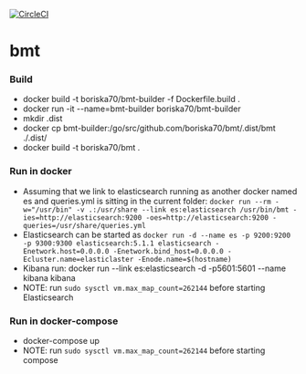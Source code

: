 [![CircleCI](https://circleci.com/gh/boriska70/bmt/tree/master.svg?style=svg)](https://circleci.com/gh/boriska70/bmt/tree/master)

# bmt


### Build
 - docker build -t boriska70/bmt-builder -f Dockerfile.build .
 - docker run -it --name=bmt-builder boriska70/bmt-builder
 - mkdir .dist
 - docker cp  bmt-builder:/go/src/github.com/boriska70/bmt/.dist/bmt ./.dist/
 - docker build -t boriska70/bmt .

### Run in docker
  - Assuming that we link to elasticsearch running as another docker named es and queries.yml is sitting in the current folder:
  `docker run --rm -w="/usr/bin" -v .:/usr/share --link es:elasticsearch /usr/bin/bmt -ies=http://elasticsearch:9200 -oes=http://elasticsearch:9200 -queries=/usr/share/queries.yml`
  - Elasticsearch can be started as
  `docker run -d --name es -p 9200:9200 -p 9300:9300 elasticsearch:5.1.1 elasticsearch -Enetwork.host=0.0.0.0 -Enetwork.bind_host=0.0.0.0 -Ecluster.name=elasticlaster -Enode.name=$(hostname)`
  - Kibana run: docker run --link es:elasticsearch -d -p5601:5601 --name kibana kibana
  - NOTE: run ```sudo sysctl vm.max_map_count=262144``` before starting Elasticsearch

### Run in docker-compose
  - docker-compose up
  - NOTE: run ```sudo sysctl vm.max_map_count=262144``` before starting compose

